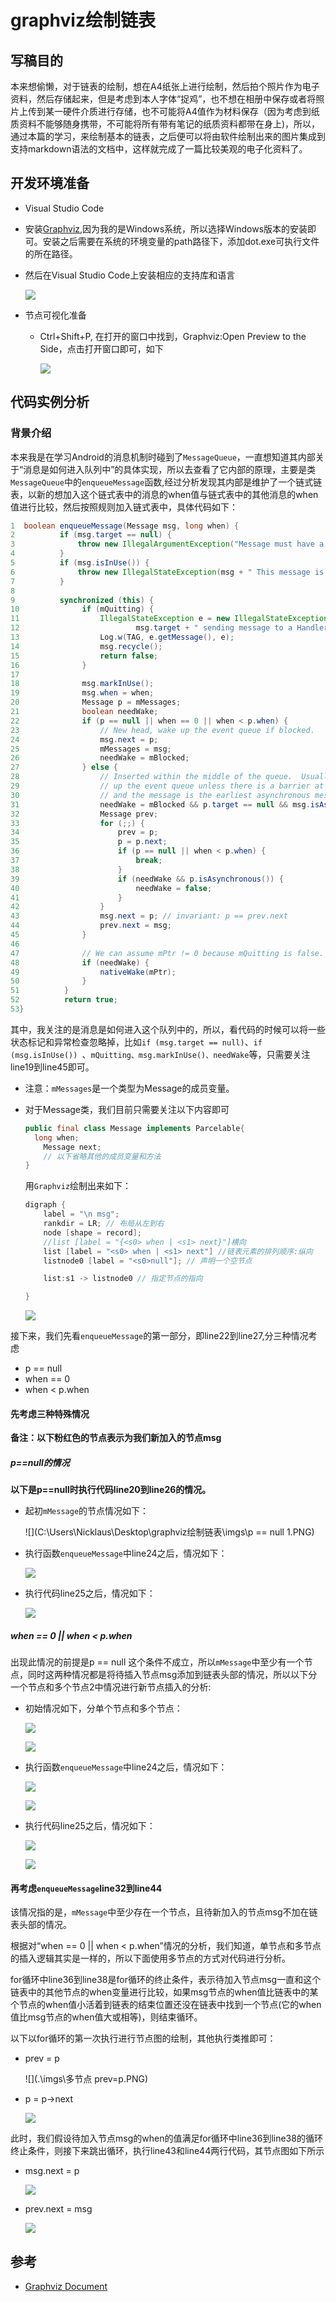 # graphviz绘制链表

## 写稿目的

本来想偷懒，对于链表的绘制，想在A4纸张上进行绘制，然后拍个照片作为电子资料，然后存储起来，但是考虑到本人字体“捉鸡”，也不想在相册中保存或者将照片上传到某一硬件介质进行存储，也不可能将A4值作为材料保存（因为考虑到纸质资料不能够随身携带，不可能将所有带有笔记的纸质资料都带在身上)，所以，通过本篇的学习，来绘制基本的链表，之后便可以将由软件绘制出来的图片集成到支持markdown语法的文档中，这样就完成了一篇比较美观的电子化资料了。

## 开发环境准备

* Visual Studio Code

* 安装[Graphviz](https://graphviz.org/download/),因为我的是Windows系统，所以选择Windows版本的安装即可。安装之后需要在系统的环境变量的path路径下，添加dot.exe可执行文件的所在路径。

* 然后在Visual Studio Code上安装相应的支持库和语言

  ![](.\imgs\dev-environment.png)

* 节点可视化准备

  * Ctrl+Shift+P, 在打开的窗口中找到，Graphviz:Open Preview to the Side，点击打开窗口即可，如下

    ![](.\imgs\dev-2window-prepare.png)

## 代码实例分析

### 背景介绍

本来我是在学习Android的消息机制时碰到了`MessageQueue`，一直想知道其内部关于“消息是如何进入队列中”的具体实现，所以去查看了它内部的原理，主要是类`MessageQueue`中的`enqueueMessage`函数,经过分析发现其内部是维护了一个链式链表，以新的想加入这个链式表中的消息的when值与链式表中的其他消息的when值进行比较，然后按照规则加入链式表中，具体代码如下：

```java
1  boolean enqueueMessage(Message msg, long when) {
2          if (msg.target == null) {
3              throw new IllegalArgumentException("Message must have a target.");
4          }
5          if (msg.isInUse()) {
6              throw new IllegalStateException(msg + " This message is already in use.");
7          }
8
9          synchronized (this) {
10              if (mQuitting) {
11                  IllegalStateException e = new IllegalStateException(
12                          msg.target + " sending message to a Handler on a dead thread");
13                  Log.w(TAG, e.getMessage(), e);
14                  msg.recycle();
15                  return false;
16              }
17
18              msg.markInUse();
19              msg.when = when;
20              Message p = mMessages;
21              boolean needWake;
22              if (p == null || when == 0 || when < p.when) {
23                  // New head, wake up the event queue if blocked.
24                  msg.next = p;
25                  mMessages = msg;
26                  needWake = mBlocked;
27              } else {
28                  // Inserted within the middle of the queue.  Usually we don't have to wake
29                  // up the event queue unless there is a barrier at the head of the queue
30                  // and the message is the earliest asynchronous message in the queue.
31                  needWake = mBlocked && p.target == null && msg.isAsynchronous();
32                  Message prev;
33                  for (;;) {
34                      prev = p;
35                      p = p.next;
36                      if (p == null || when < p.when) {
37                          break;
38                      }
39                      if (needWake && p.isAsynchronous()) {
40                          needWake = false;
41                      }
42                  }
43                  msg.next = p; // invariant: p == prev.next
44                  prev.next = msg;
45              }
46  
47              // We can assume mPtr != 0 because mQuitting is false.
48              if (needWake) {
49                  nativeWake(mPtr);
50              }
51          }
52          return true;
53}
```

其中，我关注的是消息是如何进入这个队列中的，所以，看代码的时候可以将一些状态标记和异常检查忽略掉，比如`if (msg.target == null)`、`if (msg.isInUse()) `、`mQuitting、msg.markInUse()、needWake`等，只需要关注line19到line45即可。

* 注意：`mMessages`是一个类型为Message的成员变量。

* 对于Message类，我们目前只需要关注以下内容即可

  ```java
  public final class Message implements Parcelable{
  	long when;
      Message next;
      // 以下省略其他的成员变量和方法
  }
  ```

  用`Graphviz`绘制出来如下：

  ```groovy
  digraph {
      label = "\n msg";
      rankdir = LR; // 布局从左到右
      node [shape = record]; 
      //list [label = "{<s0> when | <s1> next}"]横向
      list [label = "<s0> when | <s1> next"] //链表元素的排列顺序:纵向
      listnode0 [label = "<s0>null"]; // 声明一个空节点
  
      list:s1 -> listnode0 // 指定节点的指向
  
  }
  
  ```

  ![](.\imgs\Message.png)

接下来，我们先看`enqueueMessage`的第一部分，即line22到line27,分三种情况考虑

* p == null
* when == 0
* when < p.when

#### 先考虑三种特殊情况

**备注：以下粉红色的节点表示为我们新加入的节点msg**

##### p==null的情况

**以下是p==null时执行代码line20到line26的情况。**

* 起初`mMessage`的节点情况如下：

  ![](C:\Users\Nicklaus\Desktop\graphviz绘制链表\imgs\p == null 1.PNG)

* 执行函数`enqueueMessage`中line24之后，情况如下：

  ![](.\imgs\设置msg的next为p.PNG)

* 执行代码line25之后，情况如下：

  ![](.\imgs\设置mMessage指向新加入的节点msg.PNG)

##### when == 0 || when < p.when

出现此情况的前提是p == null 这个条件不成立，所以`mMessage`中至少有一个节点，同时这两种情况都是将待插入节点msg添加到链表头部的情况，所以以下分一个节点和多个节点2中情况进行新节点插入的分析:

* 初始情况如下，分单个节点和多个节点：

  ![](.\imgs\初始情况-单个节点.PNG)

  ![](.\imgs\初始情况-多个节点.PNG)

* 执行函数`enqueueMessage`中line24之后，情况如下：

  ![](.\imgs\单节点情况下设置新节点的next为p.PNG)

  ![](.\imgs\多节点情况下设置新节点的next为p.PNG)

* 执行代码line25之后，情况如下：

  ![](.\imgs\单节点情况下设置mMessage指向新加入的节点.PNG)

  ![](.\imgs\多节点情况下设置mMessage指向新加入的节点.PNG)

#### 再考虑`enqueueMessage`line32到line44

该情况指的是，`mMessage`中至少存在一个节点，且待新加入的节点msg不加在链表头部的情况。

根据对“when == 0 || when < p.when”情况的分析，我们知道，单节点和多节点的插入逻辑其实是一样的，所以下面使用多节点的方式对代码进行分析。

for循环中line36到line38是for循环的终止条件，表示待加入节点msg一直和这个链表中的其他节点的when变量进行比较，如果msg节点的when值比链表中的某个节点的when值小活着到链表的结束位置还没在链表中找到一个节点(它的when值比msg节点的when值大或相等)，则结束循环。

以下以for循环的第一次执行进行节点图的绘制，其他执行类推即可：

* prev = p

  ![](.\imgs\多节点 prev=p.PNG)

* p = p->next

  ![](.\imgs\多节点p=p的next.PNG)

此时，我们假设待加入节点msg的when的值满足for循环中line36到line38的循环终止条件，则接下来跳出循环，执行line43和line44两行代码，其节点图如下所示

* msg.next = p
  
  ![](.\imgs\多节点msg的next指向p.PNG)
  
* prev.next = msg

  ![](.\imgs\多节点情况下设置prev的next指向新插入的节点msg.PNG)

## 参考

* [Graphviz Document](https://graphviz.org/doc/info/shapes.html#record)

